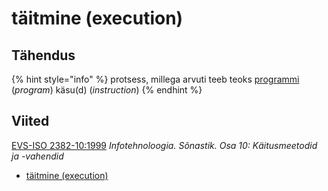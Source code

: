 # täitmine \(execution\)

## Tähendus

{% hint style="info" %}
protsess, millega arvuti teeb teoks [programmi](programm-program.md) \(_program_\)  käsu\(d\) \(_instruction_\)
{% endhint %}

## Viited

[EVS-ISO 2382-10:1999](https://www.evs.ee/et/evs-iso-2382-10-1999) _Infotehnoloogia. Sõnastik. Osa 10: Käitusmeetodid ja -vahendid_

* [täitmine \(execution\) ](http://www.eki.ee/dict/its/index.cgi?Q=D1AB7116-6C03-1014-88DC-FC5F0DBED45A&F=GUID&C01=1&C02=0&C10=1)

